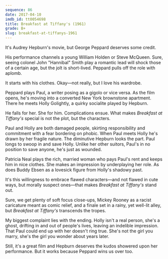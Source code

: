 ```yaml
---
sequence: 86
date: 2017-04-10
imdb_id: tt0054698
title: Breakfast at Tiffany's (1961)
grade: B+
slug: breakfast-at-tiffanys-1961
---
```


It's Audrey Hepburn's movie, but George Peppard deserves some credit.

His performance channels a young William Holden or Steve McQueen. Sure, seeing colonel John "Hannibal" Smith play a romantic lead will shock those of a certain age, but the jolt is short-lived. Peppard pulls off the role with aplomb.

It starts with his clothes. Okay—not really, but I love his wardrobe.

Peppard plays Paul, a writer posing as a gigolo or vice versa. As the film opens, he's moving into a converted New York brownstone apartment. There he meets Holly Golightly, a quirky socialite played by Hepburn.

He falls for her. She for him. Complications ensue. What makes _Breakfast at Tiffany's_ special is not the plot, but the characters.

Paul and Holly are both damaged people, skirting responsibility and commitment with a fear bordering on phobic. When Paul meets Holly he's drawn by her fragile nature. The diminutive Hepburn looks the part. Paul longs to swoop in and save Holly. Unlike her other suitors, Paul's in no position to save anyone, he's just as wounded.

Patricia Neal plays the rich, married woman who pays Paul's rent and keeps him in nice clothes. She makes an impression by underplaying her role. As does Buddy Ebsen as a lovesick figure from Holly's shadowy past.

It's this willingness to embrace flawed characters—and not flawed in cute ways, but morally suspect ones—that makes _Breakfast at Tiffany's_ stand out.

Sure, we get plenty of soft focus close-ups, Mickey Rooney as a racist caricature meant as comic relief, and a finale set in a rainy, yet well-lit alley, but _Breakfast at Tiffany's_ transcends the tropes.

My biggest complaint lies with the ending. Holly isn't a real person, she's a ghost, drifting in and out of people's lives, leaving an indelible impression. That Paul could end up with her doesn't ring true. She's not the girl you marry, she's the girl you wonder about years later.

Still, it's a great film and Hepburn deserves the kudos showered upon her performance. But it works because Peppard wins us over too.
